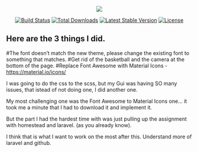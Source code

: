 <p align="center"><img src="https://laravel.com/assets/img/components/logo-laravel.svg"></p>

<p align="center">
<a href="https://travis-ci.org/laravel/framework"><img src="https://travis-ci.org/laravel/framework.svg" alt="Build Status"></a>
<a href="https://packagist.org/packages/laravel/framework"><img src="https://poser.pugx.org/laravel/framework/d/total.svg" alt="Total Downloads"></a>
<a href="https://packagist.org/packages/laravel/framework"><img src="https://poser.pugx.org/laravel/framework/v/stable.svg" alt="Latest Stable Version"></a>
<a href="https://packagist.org/packages/laravel/framework"><img src="https://poser.pugx.org/laravel/framework/license.svg" alt="License"></a>
</p>

## Here are the 3 things I did. 

#The font doesn’t match the new theme, please change the existing font to something that matches.                                                                                                   #Get rid of the basketball and the camera at the bottom of the page.                                                                                                                                #Replace Font Awesome with Material Icons - https://material.io/icons/


I was going to do the css to the scss, but my Gui was having SO many issues, that istead of not doing one, I did another one. 

My most challenging one was the Font Awesome to Material Icons one... it took me a minute that I had to download it and implement it. 

But the part I had the hardest time with was just pulling up the assignment with homestead and laravel. (as you already know). 

I think that is what I want to work on the most after this. Understand more of laravel and github. 
